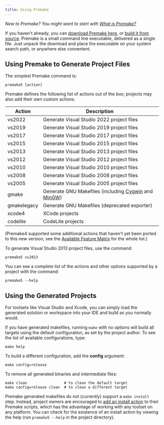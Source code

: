 ```yaml
---
title: Using Premake
---
```


*New to Premake? You might want to start with [What is Premake?](What-Is-Premake.md)*

If you haven't already, you can [download Premake here](/download), or [build it from source](Building-Premake.md). Premake is a small command line executable, delivered as a single file. Just unpack the download and place the executable on your system search path, or anywhere else convenient.

## Using Premake to Generate Project Files

The simplest Premake command is:

```
premake5 [action]
```

Premake defines the following list of actions out of the box; projects may also add their own custom actions.

| Action      | Description                                       |
|-------------|---------------------------------------------------|
| vs2022      | Generate Visual Studio 2022 project files         |
| vs2019      | Generate Visual Studio 2019 project files         |
| vs2017      | Generate Visual Studio 2017 project files         |
| vs2015      | Generate Visual Studio 2015 project files         |
| vs2013      | Generate Visual Studio 2013 project files         |
| vs2012      | Generate Visual Studio 2012 project files         |
| vs2010      | Generate Visual Studio 2010 project files         |
| vs2008      | Generate Visual Studio 2008 project files         |
| vs2005      | Generate Visual Studio 2005 project files         |
| gmake       | Generate GNU Makefiles (including [Cygwin][1] and [MinGW][2]) |
| gmakelegacy | Generate GNU Makefiles (deprecated exporter) |
| xcode4      | XCode projects |
| codelite    | CodeLite projects |

(Premake4 supported some additional actions that haven't yet been ported to this new version; see the [Available Feature Matrix](Feature-Matrix.md) for the whole list.)

To generate Visual Studio 2013 project files, use the command:

```
premake5 vs2013
```

You can see a complete list of the actions and other options supported by a project with the command:

```
premake5 --help
```

## Using the Generated Projects

For toolsets like Visual Studio and Xcode, you can simply load the generated solution or workspace into your IDE and build as you normally would.

If you have generated makefiles, running `make` with no options will build all targets using the default configuration, as set by the project author. To see the list of available configurations, type:

```
make help
```

To build a different configuration, add the **config** argument:

```
make config=release
```

To remove all generated binaries and intermediate files:

```
make clean                 # to clean the default target
make config=release clean  # to clean a different target
```

Premake generated makefiles do not (currently) support a `make install` step. Instead, project owners are encouraged to [add an install action](Command-Line-Arguments.md) to their Premake scripts, which has the advantage of working with any toolset on any platform. You can check for the existence of an install action by viewing the help (run `premake5 --help` in the project directory).

[1]: http://www.cygwin.com/
[2]: http://www.mingw.org/

